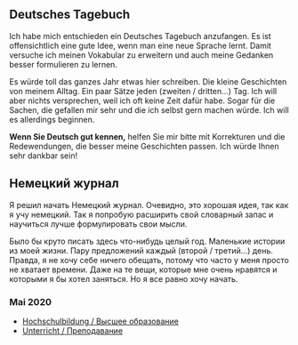 ## Deutsches Tagebuch

Ich habe mich entschieden ein Deutsches Tagebuch anzufangen. Es ist offensichtlich eine gute Idee, wenn man eine neue Sprache lernt. Damit versuche ich meinen Vokabular zu erweitern und auch meine Gedanken besser formulieren zu lernen.

Es würde toll das ganzes Jahr etwas hier schreiben. Die kleine Geschichten von meinem Alltag. Ein paar Sätze jeden (zweiten / dritten...) Tag. Ich will aber nichts versprechen, weil ich oft keine Zeit dafür habe. Sogar für die Sachen, die gefallen mir sehr und die ich selbst gern machen würde. Ich will es allerdings beginnen.

__Wenn Sie Deutsch gut kennen,__ helfen Sie mir bitte mit Korrekturen und die Redewendungen, die besser meine Geschichten passen. Ich würde Ihnen sehr dankbar sein!

## Немецкий журнал

Я решил начать Немецкий журнал. Очевидно, это хорошая идея, так как я учу немецкий. Так я попробую расширить свой словарный запас и научиться лучше формулировать свои мысли.

Было бы круто писать здесь что-нибудь целый год. Маленькие истории из моей жизни. Пару предложений каждый (второй / третий...) день. Правда, я не хочу себе ничего обещать, потому что часто у меня просто не хватает времени. Даже на те вещи, которые мне очень нравятся и которыми я бы хотел заняться. Но я все равно хочу начать.

### Mai 2020
- [Hochschulbildung / Высшее образование](Hochschulbildung.md)
- [Unterricht / Преподавание](Unterricht.md)
